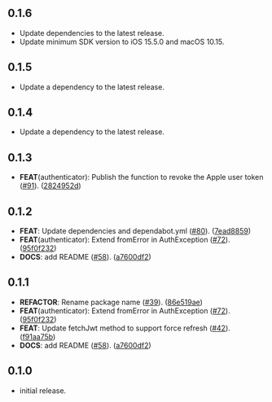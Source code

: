 ## 0.1.6

 - Update dependencies to the latest release.
 - Update minimum SDK version to iOS 15.5.0 and macOS 10.15.

## 0.1.5

 - Update a dependency to the latest release.

## 0.1.4

 - Update a dependency to the latest release.

## 0.1.3

 - **FEAT**(authenticator): Publish the function to revoke the Apple user token ([#91](https://github.com/altive/altfire/issues/91)). ([2824952d](https://github.com/altive/altfire/commit/2824952d4ecd3aa7bb4729febd15a9609d59da0a))

## 0.1.2

 - **FEAT**: Update dependencies and dependabot.yml  ([#80](https://github.com/altive/altfire/issues/80)). ([7ead8859](https://github.com/altive/altfire/commit/7ead8859ec144da35e0bb8414fcbabd5baa0f347))
 - **FEAT**(authenticator): Extend fromError in AuthException ([#72](https://github.com/altive/altfire/issues/72)). ([95f0f232](https://github.com/altive/altfire/commit/95f0f232717e856228080214c69eb053a04d8611))
 - **DOCS**: add README ([#58](https://github.com/altive/altfire/issues/58)). ([a7600df2](https://github.com/altive/altfire/commit/a7600df282b73960e04794e662da12a658b3348b))

## 0.1.1

 - **REFACTOR**: Rename package name ([#39](https://github.com/altive/altfire/issues/39)). ([86e519ae](https://github.com/altive/altfire/commit/86e519aedb66d70f1663fb0fa90e182208137313))
 - **FEAT**(authenticator): Extend fromError in AuthException ([#72](https://github.com/altive/altfire/issues/72)). ([95f0f232](https://github.com/altive/altfire/commit/95f0f232717e856228080214c69eb053a04d8611))
 - **FEAT**: Update fetchJwt method to support force refresh ([#42](https://github.com/altive/altfire/issues/42)). ([f91aa75b](https://github.com/altive/altfire/commit/f91aa75baabae86fddff09fa0f7216fca2c22226))
 - **DOCS**: add README ([#58](https://github.com/altive/altfire/issues/58)). ([a7600df2](https://github.com/altive/altfire/commit/a7600df282b73960e04794e662da12a658b3348b))

## 0.1.0

* initial release.
